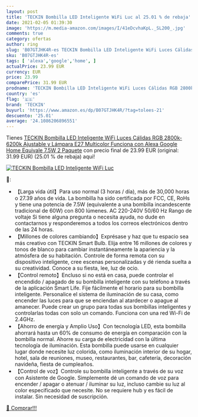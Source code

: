 ```yaml
---
layout: post
title: 'TECKIN Bombilla LED Inteligente WiFi Luc al 25.01 % de rebaja'
date: 2021-02-05 01:39:30
image: 'https://m.media-amazon.com/images/I/41eDcvhaKpL._SL200_.jpg'
comments: true
category: ofertas
author: ring
slug: 'B07GTJHK4R-es TECKIN Bombilla LED Inteligente WiFi Luces Cálidas RGB...'
sku: 'B07GTJHK4R-es'
tags: [ 'alexa','google','home', ]
actualPrice: 23.99 EUR
currency: EUR
price: 23.99
comparePrice: 31.99 EUR
prodname: 'TECKIN Bombilla LED Inteligente WiFi Luces Cálidas RGB 2800k-6200k Ajustable y Lámpara E27 Multicolor Funciona con Alexa  Google Home  Equivale 7.5W  2 Paquete'
country: 'es'
flag: '🇪🇸'
brand: 'TECKIN'
buyurl: 'https://www.amazon.es/dp/B07GTJHK4R/?tag=tolees-21'
descuento: '25.01'
average: '24.1086206896551'
---
```


Tienes [TECKIN Bombilla LED Inteligente WiFi Luces Cálidas RGB 2800k-6200k Ajustable y Lámpara E27 Multicolor Funciona con Alexa  Google Home  Equivale 7.5W  2 Paquete](https://www.amazon.es/dp/B07GTJHK4R/?tag=tolees-21) con precio final de  23.99 EUR (original: 31.99 EUR) (25.01 %  de rebaja) aqui!

[![TECKIN Bombilla LED Inteligente WiFi Luc](https://m.media-amazon.com/images/I/41eDcvhaKpL._SL200_.jpg)](https://www.amazon.es/dp/B07GTJHK4R/?tag=tolees-21)

🔎:

- 【Larga vida útil】Para uso normal (3 horas / día), más de 30,000 horas o 27.39 años de vida. La bombilla ha sido certificada por FCC, CE, RoHs y tiene una potencia de 7.5W (equivalente a una bombilla incandescente tradicional de 60W) con 800 lúmenes. AC 220-240V 50/60 Hz Rango de voltaje Si tiene alguna pregunta o necesita ayuda, no dude en contactarnos y responderemos a todos los correos electrónicos dentro de las 24 horas.
- 【Millones de colores cambiando】Exprésase y haz que tu espacio sea más creativo con TECKIN Smart Bulb. Elija entre 16 millones de colores y tonos de blanco para cambiar instantáneamente la apariencia y la atmósfera de su habitación. Controle de forma remota con su dispositivo inteligente, cree escenas personalizadas y dé rienda suelta a su creatividad. Conoce a su fiesta, lee, luz de ocio.
- 【Control remoto】Encluso si no está en casa, puede controlar el encendido / apagado de su bombilla inteligente con su teléfono a través de la aplicación Smart Life. Fije fácilmente el horario para su bombilla inteligente. Personalice el sistema de iluminación de su casa, como encender las luces para que se enciendan al atardecer o apague al amanecer. Puede crear un grupo para todas sus bombillas inteligentes y controlarlas todas con solo un comando. Funciona con una red Wi-Fi de 2.4GHz.
- 【Ahorro de energía y Amplio Uso】Con tecnología LED, esta bombilla ahorrará hasta un 60% de consumo de energía en comparación con la bombilla normal. Ahorre su carga de electricidad con la última tecnología de iluminación. Esta bombilla puede usarse en cualquier lugar donde necesite luz colorida, como iluminación interior de su hogar, hotel, sala de reuniones, museo, restaurantes, bar, cafetería, decoración navideña, fiesta de cumpleaños.
- 【Control de voz】Controle su bombilla inteligente a través de su voz con Asistente de Google. Simplemente dé un comando de voz para encender / apagar o atenuar / iluminar su luz, incluso cambie su luz al color especificado que necesite. No se requiere hub y es fácil de instalar. Sin necesidad de suscripción.

[🛒 Comprar!!!](https://www.amazon.es/dp/B07GTJHK4R/?tag=tolees-21)
